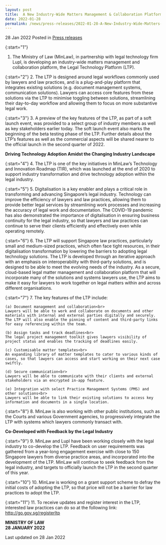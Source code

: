 ```yaml
---
layout: post
title:  A New Industry-Wide Matters Management & Collaboration Platform for Lawyers and Law Practices
date: 2022-01-28
permalink: /news/press-releases/2022-01-28-A-New-Industry-Wide-Matters-Management-and-Collaboration-Platform-for-Lawyers-and-Law-Practices
---
```


28 Jan 2022 Posted in [Press releases](/news/press-releases)

{:start="1"}
1. The Ministry of Law (MinLaw), in partnership with legal technology firm Lupl, is developing an industry-wide matters management and collaboration platform, the Legal Technology Platform (LTP). 

{:start="2"}
2.	The LTP is designed around legal workflows commonly used by lawyers and law practices, and is a plug-and-play platform that integrates existing solutions (e.g. document management systems, communication solutions). Lawyers can access core features from these solutions via the LTP to minimise toggling between solutions, streamlining their day-to-day workflow and allowing them to focus on more substantive legal work. 

{:start="3"}
3.	A preview of the key features of the LTP, as part of a soft launch event, was provided to a select group of industry members as well as key stakeholders earlier today. The soft launch event also marks the beginning of the beta testing phase of the LTP. Further details about the LTP’s features as well as the commercial aspects will be shared nearer to the official launch in the second quarter of 2022.

**Driving Technology Adoption Amidst the Changing Industry Landscape**

{:start="4"}
4.	The LTP is one of the key initiatives in MinLaw’s Technology and Innovation Roadmap (TIR), which was launched at the end of 2020 to support industry transformation and drive technology adoption within the legal industry. 

{:start="5"}
5.	Digitalisation is a key enabler and plays a critical role in transforming and advancing Singapore’s legal industry. Technology can improve the efficiency of lawyers and law practices, allowing them to provide better legal services by streamlining work processes and increasing the accuracy of legal work and documentation. The COVID-19 pandemic has also demonstrated the importance of digitalisation in ensuring business continuity for the legal industry, so that lawyers and law practices can continue to serve their clients efficiently and effectively even while operating remotely. 

{:start="6"}
6.	The LTP will support Singapore law practices, particularly small and medium-sized practices, which often face tight resources, in their digitalisation transformation by lowering the barriers to adopting legal technology solutions. The LTP is developed through an iterative approach with an emphasis on interoperability with third-party solutions, and is designed to be able to meet the evolving needs of the industry. As a secure, cloud-based legal matter management and collaboration platform that will incorporate many of the solutions and systems lawyers use, the LTP aims to make it easy for lawyers to work together on legal matters within and across different organisations.

{:start="7"}
7.	The key features of the LTP include:

    (a)	Document management and collaboration<br>
    Lawyers will be able to work and collaborate on documents and other materials with internal and external parties digitally and securely. The LTP will also enable the pinning of content and third-party links for easy referencing within the team.

    (b)	Assign tasks and track deadlines<br>
    The legal project management toolkit gives lawyers visibility of project status and enables the tracking of deadlines easily.

    (c)	Customisable matter templates<br>
    An expanding library of matter templates to cater to various kinds of cases, so that lawyers can access and start working on their next case swiftly.

    (d)	Secure communication<br>
    Lawyers will be able to communicate with their clients and external stakeholders via an encrypted in-app feature. 

    (e)	Integration with select Practice Management Systems (PMS) and other solutions<br> 
    Lawyers will be able to link their existing solutions to access key information and documents in a single location. 

{:start="8"}
8.	MinLaw is also working with other public institutions, such as the Courts and various Government agencies, to progressively integrate the LTP with systems which lawyers commonly transact with. 

**Co-Developed with Feedback by the Legal Industry**

{:start="9"}
9.	MinLaw and Lupl have been working closely with the legal industry to co-develop the LTP. Feedback on user requirements was gathered from a year-long engagement exercise with close to 150 Singapore lawyers from diverse practice areas, and incorporated into the development of the LTP. MinLaw will continue to seek feedback from the legal industry, and targets to officially launch the LTP in the second quarter of this year.

{:start="10"}
10.	MinLaw is working on a grant support scheme to defray the initial costs of adopting the LTP, so that price will not be a barrier for law practices to adopt the LTP.

{:start="11"}
11.	To receive updates and register interest in the LTP, interested law practices can do so at the following link: http://go.gov.sg/registerltp  

**MINISTRY OF LAW**<br>
**28 JANUARY 2022** 

<p class="right-side-updated">Last updated on 28 Jan 2022</p>
